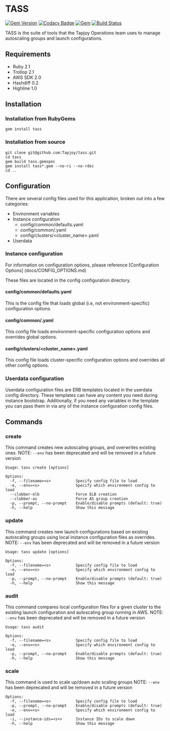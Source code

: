 TASS
====
[![Gem Version](https://badge.fury.io/rb/tass.svg)](http://badge.fury.io/rb/tass)
[![Codacy Badge](https://api.codacy.com/project/badge/Grade/8e3b1efa8ff94817a281efd12aed3bb3)](https://www.codacy.com/app/ali-tayarani/tass?utm_source=github.com&amp;utm_medium=referral&amp;utm_content=Tapjoy/tass&amp;utm_campaign=Badge_Grade)
[![Gem](https://img.shields.io/gem/dt/tass.svg)](https://rubygems.org/gems/tass/)
[![Build Status](https://travis-ci.org/Tapjoy/tass.svg?branch=master)](https://travis-ci.org/Tapjoy/tass)

TASS is the suite of tools that the Tapjoy Operations team uses to manage autoscaling groups and launch configurations.

## Requirements
* Ruby 2.1
* Trollop 2.1
* AWS SDK 2.0
* Hashdiff 0.2
* Highline 1.0

## Installation
### Installation from RubyGems
```
gem install tass
```
### Installation from source
```
git clone git@github.com:Tapjoy/tass.git
cd tass
gem build tass.gemspec
gem install tass*.gem --no-ri --no-rdoc
cd ..
```

## Configuration

There are several config files used for this application, broken out into a few categories:

* Environment variables
* Instance configuration
    * config/common/defaults.yaml
    * config/common/<env>.yaml
    * config/clusters/<cluster_name>.yaml
* Userdata

### Instance configuration

For information on configuration options, please reference [Configuration Options] (docs/CONFIG_OPTIONS.md)

These files are located in the config configuration directory.

#### config/common/defaults.yaml

This is the config file that loads global (i.e, not environment-specific) configuration options.

#### config/common/<env>.yaml

This config file loads environment-specific configuration options and overrides global options.

#### config/clusters/<cluster_name>.yaml

This config file loads cluster-specific configuration options and overrides all other config options.

### Userdata configuration

Userdata configuration files are ERB templates located in the userdata config directory.  These templates can have any content you need during instance bootstrap.  Additionally, if you need any variables in the template you can pass them in via any of the instance configuration config files.

## Commands
### create

This command creates new autoscaling groups, and overwrites existing ones.
NOTE: `--env` has been deprecated and will be removed in a future version

```
Usage: tass create [options]

Options:
  -f, --filename=<s>           Specify config file to load
  -e, --env=<s>                Specify which environment config to load
  --clobber-elb                Force ELB creation
  --clobber-as                 Force AS group creation
  -p, --prompt, --no-prompt    Enable/disable prompts (default: true)
  -h, --help                   Show this message
```

### update

This command creates new launch configurations based on existing autoscaling groups using local instance configuration files as overrides.
NOTE: `--env` has been deprecated and will be removed in a future version

```
Usage: tass update [options]

Options:
  -f, --filename=<s>           Specify config file to load
  -e, --env=<s>                Specify which environment config to load
  -p, --prompt, --no-prompt    Enable/disable prompts (default: true)
  -h, --help                   Show this message
```

### audit

This command compares local configuration files for a given cluster to the existing launch configuration and autoscaling group running in AWS.
NOTE: `--env` has been deprecated and will be removed in a future version

```
Usage: tass audit

Options:
  -f, --filename=<s>           Specify config file to load
  -e, --env=<s>                Specify which environment config to load
  -p, --prompt, --no-prompt    Enable/disable prompts (default: true)
  -h, --help                   Show this message
```

### scale

This command is used to scale up/down auto scaling groups
NOTE: `--env` has been deprecated and will be removed in a future version

```
Options:
  -f, --filename=<s>           Specify config file to load
  -p, --prompt, --no-prompt    Enable/disable prompts (default: true)
  -e, --env=<s>                Specify which environment config to load
  -i, --instance-ids=<s+>      Instance IDs to scale down
  -h, --help                   Show this message
```

